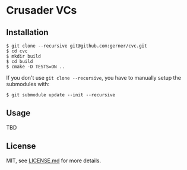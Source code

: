 # Crusader VCs

## Installation

```
$ git clone --recursive git@github.com:gerner/cvc.git
$ cd cvc
$ mkdir build
$ cd build
$ cmake -D TESTS=ON ..
```

If you don't use `git clone --recursive`,  you have to manually setup the submodules with:

```
$ git submodule update --init --recursive
```

## Usage

TBD

## License

MIT, see [LICENSE.md](https://github.com/gerner/cvc/blob/master/LICENSE.md) for more details.

